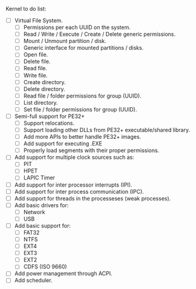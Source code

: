 Kernel to do list:
 - [ ] Virtual File System.
   - [ ] Permissions per each UUID on the system.
   - [ ] Read / Write / Execute / Create / Delete generic permissions.
   - [ ] Mount / Unmount partition / disk.
   - [ ] Generic interface for mounted partitions / disks.
   - [ ] Open file.
   - [ ] Delete file.
   - [ ] Read file.
   - [ ] Write file.
   - [ ] Create directory.
   - [ ] Delete directory.
   - [ ] Read file / folder permissions for group (UUID).
   - [ ] List directory.
   - [ ] Set file / folder permissions for group (UUID).
 - [ ] Semi-full support for PE32+
   - [ ] Support relocations.
   - [ ] Support loading other DLLs from PE32+ executable/shared library.
   - [ ] Add more APIs to better handle PE32+ images.
   - [ ] Add support for executing .EXE
   - [ ] Properly load segments with their proper permissions.
 - [ ] Add support for multiple clock sources such as:
   - [ ] PIT
   - [ ] HPET
   - [ ] LAPIC Timer
 - [ ] Add support for inter processor interrupts (IPI).
 - [ ] Add support for inter process communication (IPC).
 - [ ] Add support for threads in the processeses (weak processes).
 - [ ] Add basic drivers for:
   - [ ] Network
   - [ ] USB
 - [ ] Add basic support for:
   - [ ] FAT32
   - [ ] NTFS
   - [ ] EXT4
   - [ ] EXT3
   - [ ] EXT2
   - [ ] CDFS (ISO 9660)
 - [ ] Add power management through ACPI.
 - [ ] Add scheduler.